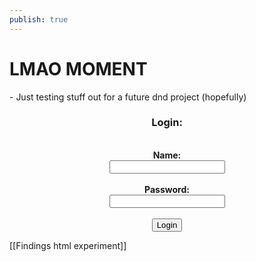 ```yaml
---
publish: true
---
```


<h1>LMAO MOMENT</h1>
- Just testing stuff out for a future dnd project (hopefully)
<center>
	<label for="name">
		<h3>Login:</h3>
	</label>
</center>
<br>
<center>
	<b>Name:</b>
</center>

<center>
	<input id="name">
</center>
<br>
<center>
	<label for="pass">
		<b>Password:</b>
	</label>
</center>

<center>
	<input id="pass">
</center>
<br>
<center>
	<button onclick = "checkName()">Login</button>
</center>

[[Findings html experiment]]

<!-- <script type='text/javascript'> -->
<!-- function checkName() { -->
<!--   let name = document.getElementById('name').value; -->
<!---->
<!--   if(name == 'walnuts') { -->
<!--     alert('Name is ' + name + ' ain\'t that flippin cray cray dawg?'); -->
<!--   } else { -->
<!--     alert('Name ain\'t right dawg'); -->
<!--   } -->
<!-- } -->
<!-- </script> -->
